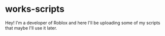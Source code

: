 # works-scripts
Hey! I'm a developer of Roblox and here I'll be uploading some of my scripts that maybe I'll use it later.

